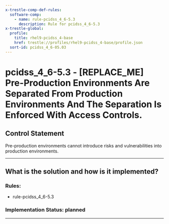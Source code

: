 ```yaml
---
x-trestle-comp-def-rules:
  software-comp:
    - name: rule-pcidss_4_6-5.3
      description: Rule for pcidss_4_6-5.3
x-trestle-global:
  profile:
    title: rhel9-pcidss_4-base
    href: trestle://profiles/rhel9-pcidss_4-base/profile.json
  sort-id: pcidss_4_6-05.03
---
```


# pcidss_4_6-5.3 - \[REPLACE_ME\] Pre-Production Environments Are Separated From Production Environments And The Separation Is Enforced With Access Controls.

## Control Statement

Pre-production environments cannot introduce risks and vulnerabilities into production
environments.

______________________________________________________________________

## What is the solution and how is it implemented?

<!-- For implementation status enter one of: implemented, partial, planned, alternative, not-applicable -->

<!-- Note that the list of rules under ### Rules: is read-only and changes will not be captured after assembly to JSON -->

<!-- Add control implementation description here for control: pcidss_4_6-5.3 -->

### Rules:

  - rule-pcidss_4_6-5.3

### Implementation Status: planned

______________________________________________________________________
